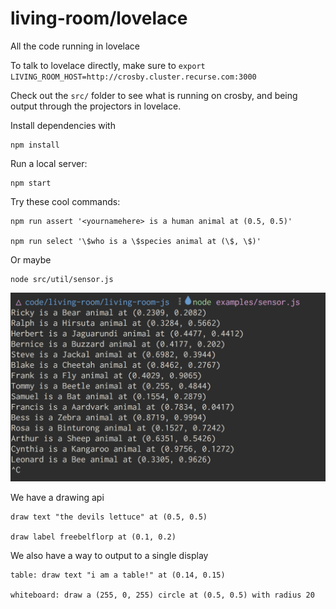 # living-room/lovelace

All the code running in lovelace

To talk to lovelace directly, make sure to `export LIVING_ROOM_HOST=http://crosby.cluster.recurse.com:3000`

Check out the `src/` folder to see what is running on crosby, and being output through the projectors in lovelace.

Install dependencies with

    npm install
 
Run a local server:

    npm start

Try these cool commands:

    npm run assert '<yournamehere> is a human animal at (0.5, 0.5)'

    npm run select '\$who is a \$species animal at (\$, \$)'

Or maybe

    node src/util/sensor.js

![animals sensor](./images/example-sensor.png)

We have a drawing api

    draw text "the devils lettuce" at (0.5, 0.5)

    draw label freebelflorp at (0.1, 0.2)

We also have a way to output to a single display

    table: draw text "i am a table!" at (0.14, 0.15)

    whiteboard: draw a (255, 0, 255) circle at (0.5, 0.5) with radius 20
